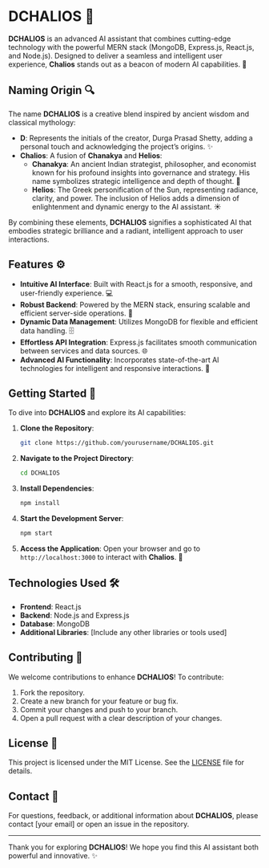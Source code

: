 # **DCHALIOS** 🌟

**DCHALIOS** is an advanced AI assistant that combines cutting-edge technology with the powerful MERN stack (MongoDB, Express.js, React.js, and Node.js). Designed to deliver a seamless and intelligent user experience, **Chalios** stands out as a beacon of modern AI capabilities. 🚀

## **Naming Origin** 🔍

The name **DCHALIOS** is a creative blend inspired by ancient wisdom and classical mythology:

- **D**: Represents the initials of the creator, Durga Prasad Shetty, adding a personal touch and acknowledging the project’s origins. ✨
- **Chalios**: A fusion of **Chanakya** and **Helios**:
  - **Chanakya**: An ancient Indian strategist, philosopher, and economist known for his profound insights into governance and strategy. His name symbolizes strategic intelligence and depth of thought. 📜
  - **Helios**: The Greek personification of the Sun, representing radiance, clarity, and power. The inclusion of Helios adds a dimension of enlightenment and dynamic energy to the AI assistant. ☀️

By combining these elements, **DCHALIOS** signifies a sophisticated AI that embodies strategic brilliance and a radiant, intelligent approach to user interactions.

## **Features** ⚙️

- **Intuitive AI Interface**: Built with React.js for a smooth, responsive, and user-friendly experience. 💻
- **Robust Backend**: Powered by the MERN stack, ensuring scalable and efficient server-side operations. 🔧
- **Dynamic Data Management**: Utilizes MongoDB for flexible and efficient data handling. 🗄️
- **Effortless API Integration**: Express.js facilitates smooth communication between services and data sources. 🌐
- **Advanced AI Functionality**: Incorporates state-of-the-art AI technologies for intelligent and responsive interactions. 🤖

## **Getting Started** 🚀

To dive into **DCHALIOS** and explore its AI capabilities:

1. **Clone the Repository**:
    ```bash
    git clone https://github.com/yourusername/DCHALIOS.git
    ```

2. **Navigate to the Project Directory**:
    ```bash
    cd DCHALIOS
    ```

3. **Install Dependencies**:
    ```bash
    npm install
    ```

4. **Start the Development Server**:
    ```bash
    npm start
    ```

5. **Access the Application**:
    Open your browser and go to `http://localhost:3000` to interact with **Chalios**. 🌟

## **Technologies Used** 🛠️

- **Frontend**: React.js
- **Backend**: Node.js and Express.js
- **Database**: MongoDB
- **Additional Libraries**: [Include any other libraries or tools used]

## **Contributing** 🤝

We welcome contributions to enhance **DCHALIOS**! To contribute:

1. Fork the repository.
2. Create a new branch for your feature or bug fix.
3. Commit your changes and push to your branch.
4. Open a pull request with a clear description of your changes.

## **License** 📜

This project is licensed under the MIT License. See the [LICENSE](LICENSE) file for details.

## **Contact** 📧

For questions, feedback, or additional information about **DCHALIOS**, please contact [your email] or open an issue in the repository.

---

Thank you for exploring **DCHALIOS**! We hope you find this AI assistant both powerful and innovative. ✨
